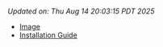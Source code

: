 # 
_Updated on: Thu Aug 14 20:03:15 PDT 2025_

- [Image](https://github.com/vertigis/studio-base/pkgs/container/studio%2fbase/487622916?tag=v1.1.769.261326-r16981855972)
- [Installation
  Guide](https://github.com/vertigis/studio-base/tree/v1.1.769.261326-r16981855972)
